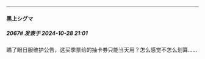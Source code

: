 ﻿
*****

####  黑上シグマ  
##### 2067#       发表于 2024-10-28 21:01

瞄了眼日服维护公告，这买季票给的抽卡券只能当天用？怎么感觉不怎么划算……


